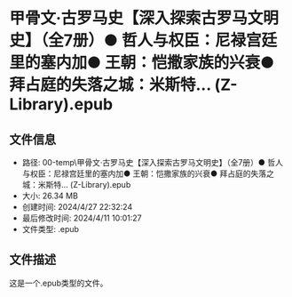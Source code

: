 ﻿# 甲骨文·古罗马史【深入探索古罗马文明史】（全7册）● 哲人与权臣：尼禄宫廷里的塞内加● 王朝：恺撒家族的兴衰● 拜占庭的失落之城：米斯特... (Z-Library).epub

## 文件信息
- 路径: 00-temp\甲骨文·古罗马史【深入探索古罗马文明史】（全7册）● 哲人与权臣：尼禄宫廷里的塞内加● 王朝：恺撒家族的兴衰● 拜占庭的失落之城：米斯特... (Z-Library).epub
- 大小: 26.34 MB
- 创建时间: 2024/4/27 22:32:24
- 最后修改时间: 2024/4/11 10:01:27
- 文件类型: .epub

## 文件描述
这是一个.epub类型的文件。

